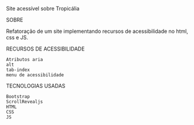 Site acessível sobre Tropicália

SOBRE

Refatoração de um site implementando recursos de acessibilidade no html, css e JS.

RECURSOS DE ACESSIBILIDADE

    Atributos aria
    alt
    tab-index
    menu de acessibilidade

TECNOLOGIAS USADAS

    Bootstrap
    ScrollRevealjs
    HTML
    CSS
    JS

